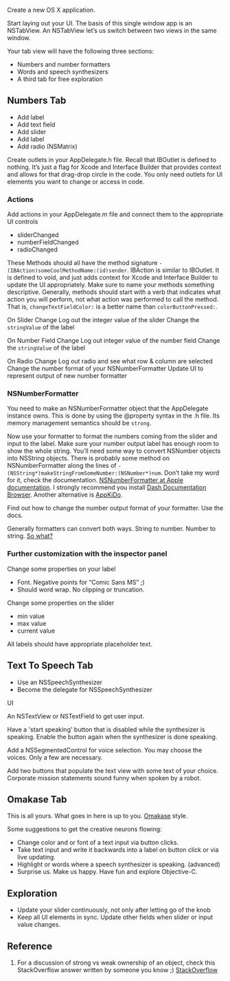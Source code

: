 
Create a new OS X application.

Start laying out your UI. The basis of this single window app is an NSTabView. An NSTabView let’s us switch between two views in the same window.

Your tab view will have the following three sections: 

- Numbers and number formatters
- Words and speech synthesizers
- A third tab for free exploration

## Numbers Tab

- Add label
- Add text field
- Add slider
- Add label
- Add radio (NSMatrix)

Create outlets in your AppDelegate.h file. Recall that IBOutlet is defined to nothing. It’s just a flag for Xcode and Interface Builder that provides context and allows for that drag-drop circle in the code. You only need outlets for UI elements you want to change or access in code.


### Actions

Add actions in your AppDelegate.m file and connect them to the appropriate UI controls
- sliderChanged
- numberFieldChanged
- radioChanged

These Methods should all have the method signature `- (IBAction)someCoolMethodName:(id)sender`. IBAction is similar to IBOutlet. It is defined to void, and just adds context for Xcode and Interface Builder to update the UI appropriately. Make sure to name your methods something descriptive. Generally, methods should start with a verb that indicates what action you will perform, not what action was performed to call the method. That is, `changeTextFieldColor:` is a better name than `colorButtonPressed:`.

On Slider Change
  Log out the integer value of the slider
  Change the `stringValue` of the label

On Number Field Change
  Log out integer value of the number field
  Change the `stringValue` of the label

On Radio Change
  Log out radio and see what row & column are selected
  Change the number format of your NSNumberFormatter
  Update UI to represent output of new number formatter

### NSNumberFormatter

You need to make an NSNumberFormatter object that the AppDelegate instance owns. This is done by using the @property syntax in the .h file. Its memory management semantics should be `strong`. 

Now use your formatter to format the numbers coming from the slider and input to the label.  Make sure your number output label has enough room to show the whole string. You’ll need some way to convert NSNumber objects into NSString objects. There is probably some method on NSNumberFormatter along the lines of `-(NSString*)makeStringFromSomeNumber:(NSNumber*)num`. Don’t take my word for it, check the  documentation. [NSNumberFormatter at Apple documentation](https://developer.apple.com/library/mac/documentation/cocoa/reference/foundation/classes/NSNumberFormatter_Class/Reference/Reference.html). I strongly recommend you install [Dash Documentation Browser](http://kapeli.com/dash). Another alternative is [AppKiDo](http://appkido.com/).

Find out how to change the number output format of your formatter. Use the docs.

Generally formatters can convert both ways. String to number. Number to string. [So what?](https://www.youtube.com/watch?v=YlyXZG2dupo)


### Further customization with the inspector panel

Change some properties on your label

- Font. Negative points for “Comic Sans MS” ;)
- Should word wrap. No clipping or truncation.

Change some properties on the slider

- min value
- max value
- current value

All labels should have appropriate placeholder text.



## Text To Speech Tab

- Use an NSSpeechSynthesizer
- Become the delegate for NSSpeechSynthesizer

UI

An NSTextView or NSTextField to get user input.

Have a 'start speaking' button that is disabled while the synthesizer is speaking. Enable the button again when the synthesizer is done speaking.

Add a NSSegmentedControl for voice selection. You may choose the voices. Only a few are necessary.

Add two buttons that populate the text view with some text of your choice. Corporate mission statements sound funny when spoken by a robot. 



## Omakase Tab

This is all yours. What goes in here is up to you. [Omakase](http://en.wikipedia.org/wiki/Omakase) style.

Some suggestions to get the creative neurons flowing:

- Change color and or font of a text input via button clicks.
- Take text input and write it backwards into a label on button click or via live updating.
- Highlight or words where a speech synthesizer is speaking. (advanced)
- Surprise us. Make us happy. Have fun and explore Objective-C.






## Exploration

- Update your slider continuously, not only after letting go of the knob
- Keep all UI elements in sync. Update other fields when slider or input value changes.


## Reference

1. For a discussion of strong vs weak ownership of an object, check this StackOverflow answer  written by someone you know ;) [StackOverflow](http://stackoverflow.com/questions/11013587/differences-between-strong-and-weak-in-objective-c/18344946#18344946)
